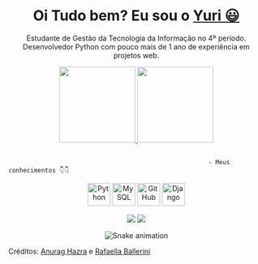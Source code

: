 <div>
  
  <h1 align="center">
    Oi Tudo bem? Eu sou o 
    <a href="https://www.linkedin.com/in/yuri-lagedo-coli-26aa08240/"> Yuri 😃️</a>
  </h1>
  
  <p align="center">
  Estudante de Gestão da Tecnologia da Informação no  4º período. Desenvolvedor Python com pouco mais de 1 ano de experiência em projetos web.
  

<div align="center">
  <a href="https://github.com/duribeiro">
    <img height="150em" src="https://github-readme-stats.vercel.app/api?username=YuriLagedo&count_private=true&include_all_commits=true&show_icons=true&theme=dracula&hide_border=false&show_owner=true"/>
    <img height="150em" src="https://github-readme-stats.vercel.app/api/top-langs/?username=YuriLagedo&theme=dracula&hide_border=false&&layout=compact"/>
  </a>
</div>

##

                                                           - Meus conhecimentos 👇👇

<p align="center">
  <img src="https://cdn.jsdelivr.net/gh/devicons/devicon/icons/python/python-original.svg" alt="Python" width="45">
  <img src="https://cdn.jsdelivr.net/gh/devicons/devicon/icons/mysql/mysql-plain.svg" alt="MySQL" width="45">
  <img src="https://cdn.jsdelivr.net/gh/devicons/devicon/icons/github/github-original.svg" alt="GitHub" width="45">
  <img src="https://cdn.jsdelivr.net/gh/devicons/devicon/icons/django/django-plain-wordmark.svg" alt="Django" width="45">
</p>


<div align="center">
  <a href="https://www.linkedin.com/in/yuri-lagedo-coli-26aa08240/" target="_blank"><img src="https://img.shields.io/badge/-LinkedIn-%230077B5?style=for-the-badge&logo=linkedin&logoColor=white" target="_blank"></a> 
  <a href="mailto:yurilagedocoli2@gmail.com"><img src="https://img.shields.io/badge/-Gmail-%23333?style=for-the-badge&logo=gmail&logoColor=white" target="_blank"></a>
</div>

<div align="center">

  ![Snake animation](https://github.com/danielbped/danielbped/blob/output/github-contribution-grid-snake.svg)
  
</div>

  <p>Créditos: <a href="https://github.com/anuraghazra/github-readme-stats">Anurag Hazra</a> e <a href="https://github.com/rafaballerini">Rafaella Ballerini</a></p>
</div>
